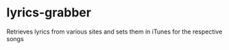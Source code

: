 # lyrics-grabber
Retrieves lyrics from various sites and sets them in iTunes for the respective songs
